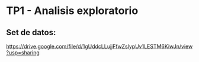 # TP1 - Analisis exploratorio

## Set de datos:

https://drive.google.com/file/d/1gUddcLLujjFfwZslypUv1LESTM6KiwJn/view?usp=sharing
